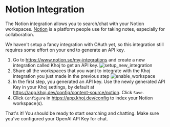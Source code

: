 # Notion Integration

The Notion integration allows you to search/chat with your Notion workspaces. [Notion](https://notion.so/) is a platform people use for taking notes, especially for collaboration.

We haven't setup a fancy integration with OAuth yet, so this integration still requires some effort on your end to generate an API key.

1. Go to https://www.notion.so/my-integrations and create a new integration called Khoj to get an API key.
![setup_new_integration](https://github.com/khoj-ai/khoj/assets/65192171/b056e057-d4dc-47dc-aad3-57b59a22c68b)
3. Share all the workspaces that you want to integrate with the Khoj integration you just made in the previous step
![enable_workspace](https://github.com/khoj-ai/khoj/assets/65192171/98290303-b5b8-4cb0-b32c-f68c6923a3d0)
4. In the first step, you generated an API key. Use the newly generated API Key in your Khoj settings, by default at https://app.khoj.dev/config/content-source/notion. Click `Save`.
5. Click `Configure` in https://app.khoj.dev/config to index your Notion workspace(s).

That's it! You should be ready to start searching and chatting. Make sure you've configured your OpenAI API Key for chat.
